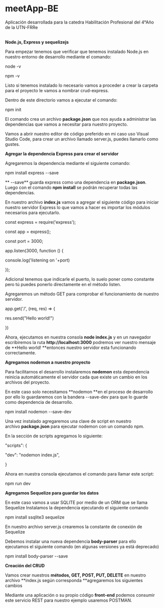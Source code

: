 # meetApp-BE
Aplicación desarrollada para la catedra Habilitación Profesional del 4°Año de la UTN-FRRe

**\
 Node.js, Express y sequelizejs**

Para empezar tenemos que verificar que tenemos instalado Node.js en
nuestro entorno de desarrollo mediante el comando:

node -v

npm -v

Listo si tenemos instalado lo necesario vamos a proceder a crear la
carpeta para el proyecto le vamos a nombrar crud-express.

Dentro de este directorio vamos a ejecutar el comando:

npm init

El comando crea un archivo **package.json** que nos ayuda a administrar
las dependencias que vamos a necesitar para nuestro proyecto.

Vamos a abrir nuestro editor de código preferido en mi caso uso Visual
Studio Code, para crear un archivo llamado server.js, puedes llamarlo
como gustes.

**Agregar la dependencia Express para crear el servidor**

Agregaremos la dependencia mediante el siguiente comando:

npm install express \--save

** \--save** guarda express como una dependencia en **package.json**.
Luego con el comando **npm install** se podrán recuperar todas las
dependencias.

En nuestro archivo **index.js** vamos a agregar el siguiente código para
iniciar nuestro servidor Express lo que vamos a hacer es importar los
módulos necesarios para ejecutarlo.

const express = require(\'express\');

const app = express();

const port = 3000;

app.listen(3000, function () {

console.log(\'listening on \'+port)

});

Adicional tenemos que indicarle el puerto, lo suelo poner como constante
pero tú puedes ponerlo directamente en el método listen.

Agregaremos un método GET para comprobar el funcionamiento de nuestro
servidor.

app.get(\'/\', (req, res) =\> {

res.send(\"Hello world!\")

})

Ahora, ejecutamos en nuestra consola **node index.js** y en un navegador
escribiremos la ruta **http://localhost:3000** podremos ver nuestro
mensaje de **Hello world! **entonces nuestro servidor esta funcionando
correctamente.

**Agregamos nodemon a nuestro proyecto**

Para facilitarnos el desarrollo instalaremos **nodemon** esta
dependencia reinicia automáticamente el servidor cada que existe un
cambio en los archivos del proyecto.

En este caso solo necesitamos **nodemon **en el proceso de desarrollo
por ello lo guardaremos con la bandera --save-dev para que lo guarde
como dependencia de desarrollo.

npm install nodemon \--save-dev

Una vez instalado agregaremos una clave de script en nuestro
archivo **package.json** para ejecutar nodemon con un comando npm.

En la sección de scripts agregamos lo siguiente:

\"scripts\": {

\"dev\": \"nodemon index.js\",

}

Ahora en nuestra consola ejecutamos el comando para llamar este script:

npm run dev

**Agregamos Sequelize para guardar los datos**

En este caso vamos a usar SQLITE por medio de un ORM que se llama
Sequelize Instalamos la dependencia ejecutando el siguiente comando

npm install ssqlite3 sequelize

En nuestro archivo server.js crearemos la constante de conexión de
Sequelize

Debemos instalar una nueva dependencia **body-parser** para ello
ejecutamos el siguiente comando (en algunas versiones ya está deprecado)

npm install body-parser \--save

**Creación del CRUD**

Vamos crear nuestros **métodos, GET, POST, PUT, DELETE** en nuestro
archivo **index.js según corresponda **agregaremos los siguientes
cambios

Mediante una aplicación o su propio código **front-end** podemos
consumir este servicio REST para nuestro ejemplo usaremos POSTMAN.
